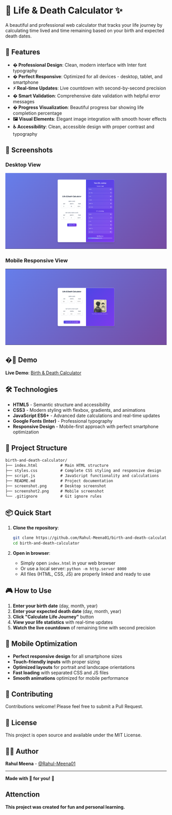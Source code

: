 # 🌸 Life & Death Calculator ✨

A beautiful and professional web calculator that tracks your life journey by calculating time lived and time remaining based on your birth and expected death dates.

## 🎨 Features

- **� Professional Design**: Clean, modern interface with Inter font typography
- **� Perfect Responsive**: Optimized for all devices - desktop, tablet, and smartphone
- **⚡ Real-time Updates**: Live countdown with second-by-second precision
- **� Smart Validation**: Comprehensive date validation with helpful error messages
- **� Progress Visualization**: Beautiful progress bar showing life completion percentage
- **🖼️ Visual Elements**: Elegant image integration with smooth hover effects
- **♿ Accessibility**: Clean, accessible design with proper contrast and typography

## 📸 Screenshots

### Desktop View
![Life & Death Calculator - Desktop](screenshot.png)

### Mobile Responsive View
![Life & Death Calculator - Mobile](screenshot2.png)

## �🚀 Demo

**Live Demo**: [Birth & Death Calculator](https://rahul-meena01.github.io/birth-and-death-calculator/)

## 🛠️ Technologies

- **HTML5** - Semantic structure and accessibility
- **CSS3** - Modern styling with flexbox, gradients, and animations
- **JavaScript ES6+** - Advanced date calculations and real-time updates
- **Google Fonts (Inter)** - Professional typography
- **Responsive Design** - Mobile-first approach with perfect smartphone optimization

## 📁 Project Structure

```
birth-and-death-calculator/
├── index.html          # Main HTML structure
├── styles.css          # Complete CSS styling and responsive design
├── script.js           # JavaScript functionality and calculations
├── README.md           # Project documentation
├── screenshot.png      # Desktop screenshot
├── screenshot2.png     # Mobile screenshot
└── .gitignore          # Git ignore rules
```

## 📦 Quick Start

1. **Clone the repository**:

   ```bash
   git clone https://github.com/Rahul-Meena01/birth-and-death-calculator.git
   cd birth-and-death-calculator
   ```

2. **Open in browser**:
   - Simply open `index.html` in your web browser
   - Or use a local server: `python -m http.server 8000`
   - All files (HTML, CSS, JS) are properly linked and ready to use

## 🎮 How to Use

1. **Enter your birth date** (day, month, year)
2. **Enter your expected death date** (day, month, year)
3. **Click "Calculate Life Journey"** button
4. **View your life statistics** with real-time updates
5. **Watch the live countdown** of remaining time with second precision

## 📱 Mobile Optimization

- **Perfect responsive design** for all smartphone sizes
- **Touch-friendly inputs** with proper sizing
- **Optimized layouts** for portrait and landscape orientations
- **Fast loading** with separated CSS and JS files
- **Smooth animations** optimized for mobile performance

## 🤝 Contributing

Contributions welcome! Please feel free to submit a Pull Request.

## 📄 License

This project is open source and available under the MIT License.

## 👨‍💻 Author

**Rahul Meena** - [@Rahul-Meena01](https://github.com/Rahul-Meena01)

---

**Made with 💖 for you!** 🌸


## Attenction
**This project was created for fun and personal learning.**
